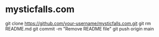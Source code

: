# mysticfalls.com
git clone https://github.com/your-username/mysticfalls.com.git
git rm README.md
git commit -m "Remove README file"
git push origin main
